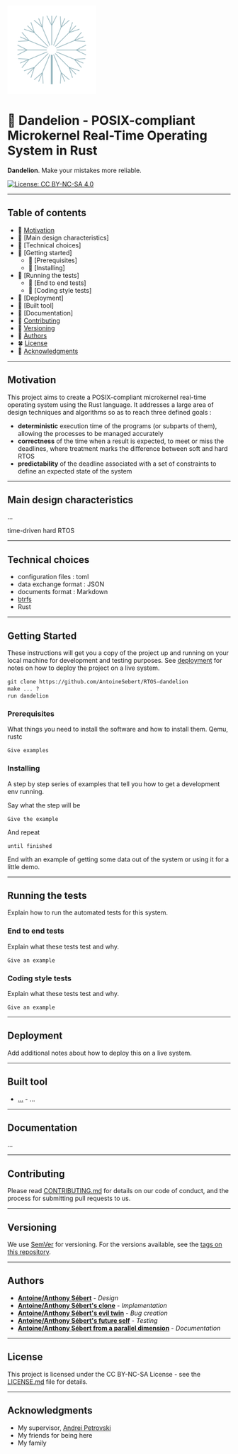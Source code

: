<a href="https://github.com/AntoineSebert/RTOS-dandelion"><img src="resources/dandelion-logo.png" alt="Dandelion" width="200"></a>

# 🚀 Dandelion - POSIX-compliant Microkernel Real-Time Operating System in Rust

**Dandelion**. Make your mistakes more reliable.

[![License: CC BY-NC-SA 
4.0](https://img.shields.io/badge/License-CC%20BY--NC--SA%204.0-lightgrey.svg)](https://creativecommons.org/licenses/by-nc-sa/4.0/)

------

## Table of contents
- :fallen_leaf: [Motivation](#motivation)
- 🌴 [Main design characteristics]
- 💐 [Technical choices]
- :ear_of_rice: [Getting started]
  - :hibiscus: [Prerequisites]
  - :cherry_blossom: [Installing]
- :sunflower: [Running the tests]
  - :tulip: [End to end tests]
  - :blossom: [Coding style tests]
- :herb: [Deployment]
- :maple_leaf: [Built tool]
- 🌲 [Documentation]
- :seedling: [Contributing](#contributing)
- :cactus: [Versioning](#versioning)
- :leaves: [Authors](#authors)
- :four_leaf_clover: [License](#license)
- :deciduous_tree: [Acknowledgments](#acknowledgments)

------

## Motivation
This project aims to create a POSIX-compliant microkernel real-time operating system using the Rust language. It addresses a large area of design techniques and algorithms so as to reach three defined goals  :

- **deterministic** execution time of the programs (or subparts of them), allowing the processes to be managed accurately
- **correctness** of the time when a result is expected, to meet or miss the deadlines, where treatment marks the difference between soft and hard RTOS
- **predictability** of the deadline associated with a set of constraints to define an expected state of the system

------

## Main design characteristics

...

time-driven
hard RTOS

------

## Technical choices

* configuration files : toml
* data exchange format : JSON
* documents format : Markdown
* [btrfs](https://github.com/kdave/btrfs-devel/tree/master/fs/btrfs)
* Rust

------

## Getting Started

These instructions will get you a copy of the project up and running on your local machine for development and testing purposes. See [deployment](#Deployment) for notes on how to deploy the project on a live system.
```
git clone https://github.com/AntoineSebert/RTOS-dandelion
make ... ?
run dandelion
```

### Prerequisites
What things you need to install the software and how to install them.
Qemu, rustc

```
Give examples
```

### Installing
A step by step series of examples that tell you how to get a development env running.

Say what the step will be

```
Give the example
```

And repeat

```
until finished
```

End with an example of getting some data out of the system or using it for a little demo.

------

## Running the tests
Explain how to run the automated tests for this system.

### End to end tests
Explain what these tests test and why.

```
Give an example
```

### Coding style tests
Explain what these tests test and why.

```
Give an example
```

------

## Deployment

Add additional notes about how to deploy this on a live system.

------

## Built tool

* [...](http://www.example.com) - …

------

## Documentation

...

------

## Contributing

Please read [CONTRIBUTING.md](CONTRIBUTING.md) for details on our code of conduct, and the process for submitting pull requests to us.

------

## Versioning

We use [SemVer](http://semver.org/) for versioning. For the versions available, see the [tags on this repository](https://github.com/your/project/tags). 

------

## Authors
* [**Antoine/Anthony Sébert**](https://github.com/AntoineSebert) - *Design*
* [**Antoine/Anthony Sébert's clone**](https://github.com/AntoineSebert) - *Implementation*
* [**Antoine/Anthony Sébert's evil twin**](https://github.com/AntoineSebert) - *Bug creation*
* [**Antoine/Anthony Sébert's future self**](https://github.com/AntoineSebert) - *Testing*
* [**Antoine/Anthony Sébert from a parallel dimension**](https://github.com/AntoineSebert) - *Documentation*

------

## License
This project is licensed under the CC BY-NC-SA License - see the [LICENSE.md](LICENSE.md) file for details.

-------

## Acknowledgments
* My supervisor, [Andrei Petrovski](https://orcid.org/0000-0002-0987-2791)
* My friends for being here
* My family